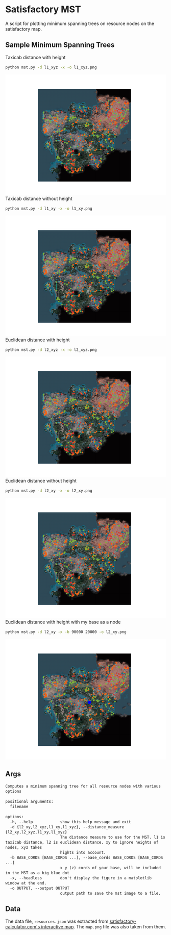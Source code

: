 # Satisfactory MST

A script for plotting minimum spanning trees on resource nodes on the satisfactory map.

## Sample Minimum Spanning Trees
Taxicab distance with height
```sh
python mst.py -d l1_xyz -x -o l1_xyz.png 
```
![](l1_xyz.png)
Taxicab distance without height
```sh
python mst.py -d l1_xy -x -o l1_xy.png 
```
![](l1_xy.png)
Euclidean distance with height
```sh
python mst.py -d l2_xyz -x -o l2_xyz.png 
```
![](l2_xyz.png)
Euclidean distance without height
```sh
python mst.py -d l2_xy -x -o l2_xy.png 
```
![](l2_xy.png)
Euclidean distance with height with my base as a node
```sh
python mst.py -d l2_xy -x -b 90000 20000 -o l2_xy.png 
```
![](l2_xyz_mybase.png)

## Args
```
Computes a minimum spanning tree for all resource nodes with various options

positional arguments:
  filename

options:
  -h, --help            show this help message and exit
  -d {l2_xy,l2_xyz,l1_xy,l1_xyz}, --distance_measure {l2_xy,l2_xyz,l1_xy,l1_xyz}
                        The distance measure to use for the MST. l1 is taxicab distance, l2 is euclidean distance. xy to ignore heights of nodes, xyz takes      
                        hights into account.
  -b BASE_CORDS [BASE_CORDS ...], --base_cords BASE_CORDS [BASE_CORDS ...]
                        x y (z) cords of your base, will be included in the MST as a big blue dot
  -x, --headless        don't display the figure in a matplotlib window at the end.
  -o OUTPUT, --output OUTPUT
                        output path to save the mst image to a file.
```

## Data 

The data file, `resources.json` was extracted from [satisfactory-calculator.com's interactive map](https://satisfactory-calculator.com/en/interactive-map). The `map.png` file was also taken from them.  

